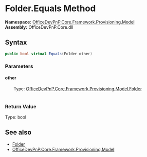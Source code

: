 # Folder.Equals Method  
  

**Namespace:** [OfficeDevPnP.Core.Framework.Provisioning.Model](OfficeDevPnP.Core.Framework.Provisioning.Model.md)  
**Assembly:** OfficeDevPnP.Core.dll  
## Syntax
```C#
public bool virtual Equals(Folder other)
```
### Parameters
#### other  
&emsp;&emsp;Type: [OfficeDevPnP.Core.Framework.Provisioning.Model.Folder](OfficeDevPnP.Core.Framework.Provisioning.Model.Folder.md)  
&emsp;&emsp;  

  

### Return Value
Type: bool  

## See also
- [Folder](OfficeDevPnP.Core.Framework.Provisioning.Model.Folder.md) 
- [OfficeDevPnP.Core.Framework.Provisioning.Model](OfficeDevPnP.Core.Framework.Provisioning.Model.md) 

